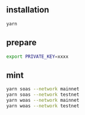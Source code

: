 ## installation

```sh
yarn
```

## prepare

```sh
export PRIVATE_KEY=xxxx
```

## mint

```sh
yarn soas --network mainnet
yarn soas --network testnet
yarn woas --network mainnet
yarn woas --network testnet
```
